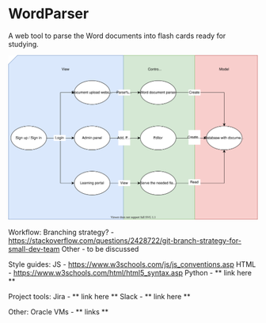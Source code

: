 # WordParser
A web tool to parse the Word documents into flash cards ready for studying.

![A diagram describing the solution](/WordParserApp.svg/ "Diagram describing the solution")

Workflow:
Branching strategy? - https://stackoverflow.com/questions/2428722/git-branch-strategy-for-small-dev-team
Other - to be discussed

Style guides:
JS - https://www.w3schools.com/js/js_conventions.asp
HTML - https://www.w3schools.com/html/html5_syntax.asp
Python - ** link here **

Project tools:
Jira - ** link here **
Slack - ** link here **

Other:
Oracle VMs - ** links **
